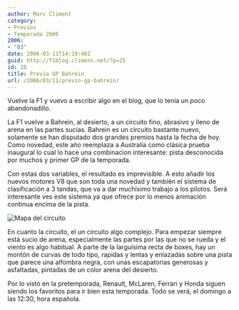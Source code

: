 ```yaml
---
author: Marc Climent
category:
- Previos
- Temporada 2006
2006:
- "03"
date: 2006-03-11T14:19:48Z
guid: http://f1blog.climens.net/?p=25
id: 28
title: Previo GP Bahrein
url: /2006/03/11/previo-gp-bahrein/
---
```


Vuelve la F1 y vuevo a escribir algo en el blog, que lo tenía un poco abandonadillo.

La F1 vuelve a Bahrein, al desierto, a un circuito fino, abrasivo y lleno de arena en las partes sucias. Bahrein es un circuito bastante nuevo, solamente se han disputado dos grandes premios hasta la fecha de hoy. Como novedad, este año reemplaza a Australia como clásica prueba inaugural lo cual lo hace una combinacion interesante: pista desconocida por muchos y primer GP de la temporada.

Con estas dos variables, el resultado es imprevisible. A esto añadir los nuevos motores V8 que son toda una novedad y también el sistema de clasificación a 3 tandas, que va a dar muchísimo trabajo a los pilotos. Será interesante ves este sistema ya que ofrece por lo menos animación continua encima de la pista.

<img alt="Mapa del circuito" src="//upload.wikimedia.org/wikipedia/commons/thumb/2/29/Bahrain_International_Circuit--Grand_Prix_Layout.svg/500px-Bahrain_International_Circuit--Grand_Prix_Layout.svg.png" />

En cuanto la circuito, el un circuito algo complejo. Para empezar siempre está sucio de arena, especialmente las partes por las que no se rueda y el viento es algo habitual. A parte de la larguísima recta de boxes, hay un montón de curvas de todo tipo, rapidas y lentas y enlazadas sobre una pista que parece una alfombra negra, con unas escapatorias generosas y asfaltadas, pintadas de un color arena del desierto.

Por lo visto en la pretemporada, Renault, McLaren, Ferrari y Honda siguen siendo los favoritos para ir bien esta temporada. Todo se verá, el domingo a las 12:30, hora española.